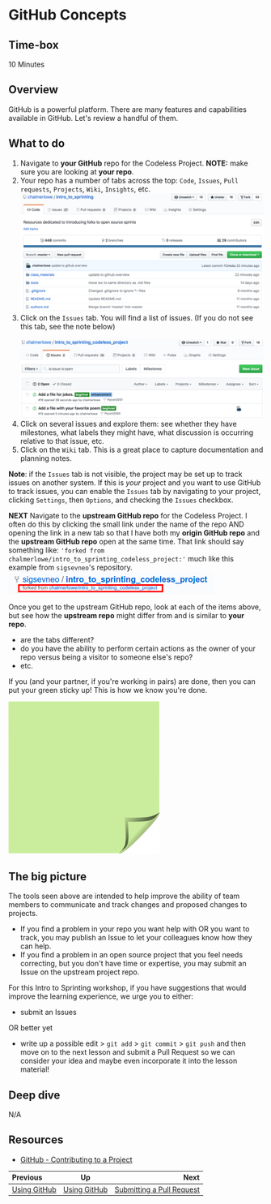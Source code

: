 <!-- begin auto-generated title section -->
# GitHub Concepts
<!-- end auto-generated section -->


## Time-box

10 Minutes

## Overview

GitHub is a powerful platform. There are many features and capabilities available in GitHub. Let's review a handful of them.


## What to do

1. Navigate to **your GitHub** repo for the Codeless Project. **NOTE:** make sure you are looking at **your repo**.
1. Your repo has a number of tabs across the top: `Code`, `Issues`, `Pull requests`, `Projects`, `Wiki`, `Insights`, etc.
![Codeless Repo](images/github_codeless_repo.png)
1. Click on the `Issues` tab. You will find a list of issues. (If you do not see this tab, see the note below)<br><br>
![Issues tab](images/github_issues.png)
1. Click on several issues and explore them: see whether they have milestones, what labels they might have, what discussion is occurring relative to that issue, etc.
1. Click on the `Wiki` tab. This is a great place to capture documentation and planning notes.

**Note**: if the `Issues` tab is not visible, the project may be set up to track issues on another system. If this is *your* project and you want to use GitHub to track issues, you can enable the `Issues` tab by navigating to your project, clicking `Settings`, then `Options`, and checking the `Issues` checkbox.

**NEXT** Navigate to the **upstream GitHub repo** for the Codeless Project. I often do this by clicking the small link under the name of the repo AND opening the link in a new tab so that I have both my **origin GitHub repo** and the **upstream GitHub repo** open at the same time. That link should say something like: `'forked from chalmerlowe/intro_to_sprinting_codeless_project:'` much like this example from `sigsevneo`'s repository.<br>
![Fork link to original repo](images/fork-repo-link.png)

Once you get to the upstream GitHub repo, look at each of the items above, but see how the **upstream repo** might differ from and is similar to **your repo**.

* are the tabs different?
* do you have the ability to perform certain actions as the owner of your repo versus being a visitor to someone else's repo?
* etc.



If you (and your partner, if you're working in pairs) are done, then you can put your green sticky up! This is how we know you're done.

![green sticky note](images/Sticky-Note-02-Green-300px.png)

## The big picture

The tools seen above are intended to help improve the ability of team members to communicate and track changes and proposed changes to projects.

* If you find a problem in your repo you want help with OR you want to track, you may publish an Issue to let your colleagues know how they can help.
* If you find a problem in an open source project that you feel needs correcting, but you don't have time or expertise, you may submit an Issue on the upstream project repo.

For this Intro to Sprinting workshop, if you have suggestions that would improve the learning experience, we urge you to either:

* submit an Issues

OR better yet

* write up a possible edit > `git add` > `git commit` > `git push` and then move on to the next lesson and submit a Pull Request so we can consider your idea and maybe even incorporate it into the lesson material!

## Deep dive

N/A

## Resources

* [GitHub - Contributing to a Project](https://git-scm.com/book/en/v2/GitHub-Contributing-to-a-Project)

<!-- begin auto-generated nav-links section -->
| Previous | Up | Next |
|:---------|:---:|-----:|
| [Using GitHub](./github_overview.md) | [Using GitHub](./github_overview.md) | [Submitting a Pull Request](./github_submit_pull_request.md) |
<!-- end auto-generated section -->
